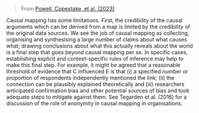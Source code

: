 
> From [Powell, Copestake, et al. (2023)]()

Causal mapping has some limitations. First, the credibility of the causal arguments which can be derived from a map is limited by the credibility of the original data sources. We see the job of causal mapping as collecting, organising and synthesising a large number of claims about what causes what; drawing conclusions about what this actually reveals about the world is a final step that goes beyond causal mapping per se. In specific cases, establishing explicit and context-specific rules of inference may help to make this final step. For example, it might be agreed that a reasonable threshold of evidence that C influenced E is that (i) a specified number or proportion of respondents independently mentioned the link; (ii) the connection can be plausibly explained theoretically and (iii) researchers anticipated confirmation bias and other potential sources of bias and took adequate steps to mitigate against them. See Tegarden et al. (2016) for a discussion of the role of anonymity in causal mapping in organisations.
